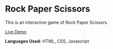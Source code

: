 # Rock Paper Scissors

This is an interactive game of Rock Paper Scissors.

[Live Demo](https://marcaroni3d.github.io/rock-paper-scissors/)

**Languages Used:** HTML, CSS, Javascript